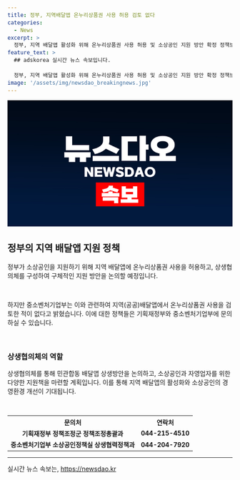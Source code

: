 ```yaml
---
title: 정부, 지역배달앱 온누리상품권 사용 허용 검토 없다
categories:
  - News
excerpt: >
  정부, 지역 배달앱 활성화 위해 온누리상품권 사용 허용 및 소상공인 지원 방안 확정 정책브리핑이 정부가 지역 배달앱에 온누리상품권 사용 허용 및 상생협의체 출범으로 소상공인 배달수수료 재정지원 등 구체적 방안 확정이라고 보도했지만, 중소벤처기업부는 해당 내용을 부인하며, 상생협의체 출범 및 상생방안 논의에 주력할 예정이다. 정부의 명시적인 입장 및 계획에 대한 혼선이 존재하는 가운데, 이에 대한 입장 및 후속 계획에 대한 이해가 필요해 보인다.
feature_text: >
  ## adskorea 실시간 뉴스 속보입니다.

  정부, 지역 배달앱 활성화 위해 온누리상품권 사용 허용 및 소상공인 지원 방안 확정 정책브리핑이 정부가 지역 배달앱에 온누리상품권 사용 허용 및 상생협의체 출범으로 소상공인 배달수수료 재정지원 등 구체적 방안 확정이라고 보도했지만, 중소벤처기업부는 해당 내용을 부인하며, 상생협의체 출범 및 상생방안 논의에 주력할 예정이다. 정부의 명시적인 입장 및 계획에 대한 혼선이 존재하는 가운데, 이에 대한 입장 및 후속 계획에 대한 이해가 필요해 보인다.
image: '/assets/img/newsdao_breakingnews.jpg'
---
```


<p><img src="/assets/img/newsdao_breakingnews.jpg" alt="adskorea 속보" /></p>

<h2 data-ke-size="size26">정부의 지역 배달앱 지원 정책</h2>

<p data-ke-size="size16">정부가 소상공인을 지원하기 위해 지역 배달앱에 온누리상품권 사용을 허용하고, 상생협의체를 구성하여 구체적인 지원 방안을 논의할 예정입니다.</p>

<p><br></p>

<p data-ke-size="size16">하지만 중소벤처기업부는 이와 관련하여 지역(공공)배달앱에서 온누리상품권 사용을 검토한 적이 없다고 밝혔습니다. 이에 대한 정책들은 기획재정부와 중소벤처기업부에 문의하실 수 있습니다.</p>

<p><br></p>

<h3>상생협의체의 역할</h3>

<p data-ke-size="size16">상생협의체를 통해 민관합동 배달앱 상생방안을 논의하고, 소상공인과 자영업자를 위한 다양한 지원책을 마련할 계획입니다. 이를 통해 지역 배달앱의 활성화와 소상공인의 경영환경 개선이 기대됩니다.</p>

<p><br></p>

<table>
    <tr>
        <th>문의처</th>
        <th>연락처</th>
    </tr>
    <tr>
        <td style="text-align: center; height: 17px;"><b>기획재정부 정책조정군 정책조정총괄과</b></td>
        <td style="text-align: center; height: 17px;"><b>044-215-4510</b></td>
    </tr>
    <tr>
        <td style="text-align: center; height: 17px;"><b>중소벤처기업부 소상공인정책실 상생협력정책과</b></td>
        <td style="text-align: center; height: 17px;"><b>044-204-7920</b></td>
    </tr>
</table>

<hr>

<p data-ke-size="size16"></p>
실시간 뉴스 속보는, <a href="https://newsdao.kr" rel="dofollow">https://newsdao.kr</a>


